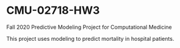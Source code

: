 # CMU-02718-HW3
Fall 2020 Predictive Modeling Project for Computational Medicine

This project uses modeling to predict mortality in hospital patients.
